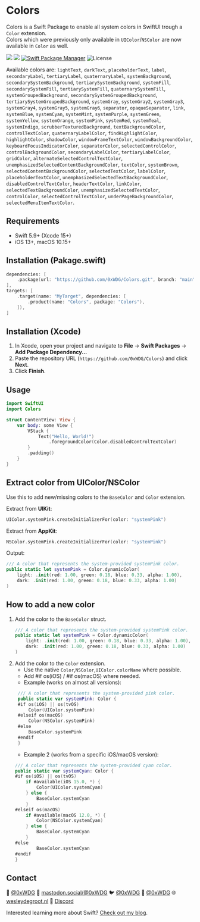# Colors

Colors is a Swift Package to enable all system colors in SwiftUI trough a `Color` extension.  
Colors which were previously only available in `UIColor`/`NSColor` are now available in `Color` as well.

[![](https://img.shields.io/endpoint?url=https%3A%2F%2Fswiftpackageindex.com%2Fapi%2Fpackages%2F0xWDG%2FColors%2Fbadge%3Ftype%3Dplatforms)](https://swiftpackageindex.com/0xWDG/Colors)
[![](https://img.shields.io/endpoint?url=https%3A%2F%2Fswiftpackageindex.com%2Fapi%2Fpackages%2F0xWDG%2FColors%2Fbadge%3Ftype%3Dswift-versions)](https://swiftpackageindex.com/0xWDG/Colors)
[![Swift Package Manager](https://img.shields.io/badge/SPM-compatible-brightgreen.svg)](https://swift.org/package-manager)
![License](https://img.shields.io/github/license/0xWDG/Colors)

Available colors are: `lightText`, `darkText`, `placeholderText`, `label`, `secondaryLabel`, `tertiaryLabel`, `quaternaryLabel`, `systemBackground`, `secondarySystemBackground`, `tertiarySystemBackground`, `systemFill`, `secondarySystemFill`, `tertiarySystemFill`, `quaternarySystemFill`, `systemGroupedBackground`, `secondarySystemGroupedBackground`, `tertiarySystemGroupedBackground`, `systemGray`, `systemGray2`, `systemGray3`, `systemGray4`, `systemGray5`, `systemGray6`, `separator`, `opaqueSeparator`, `link`, `systemBlue`, `systemCyan`, `systemMint`, `systemPurple`, `systemGreen`, `systemYellow`, `systemOrange`, `systemPink`, `systemRed`, `systemTeal`, `systemIndigo`, `scrubberTexturedBackground`, `textBackgroundColor`, `controlTextColor`, `quaternaryLabelColor`, `findHighlightColor`, `highlightColor`, `shadowColor`, `windowFrameTextColor`, `windowBackgroundColor`, `keyboardFocusIndicatorColor`, `separatorColor`, `selectedControlColor`, `controlBackgroundColor`, `secondaryLabelColor`, `tertiaryLabelColor`, `gridColor`, `alternateSelectedControlTextColor`, `unemphasizedSelectedContentBackgroundColor`, `textColor`, `systemBrown`, `selectedContentBackgroundColor`, `selectedTextColor`, `labelColor`, `placeholderTextColor`, `unemphasizedSelectedTextBackgroundColor`, `disabledControlTextColor`, `headerTextColor`, `linkColor`, `selectedTextBackgroundColor`, `unemphasizedSelectedTextColor`, `controlColor`, `selectedControlTextColor`, `underPageBackgroundColor`, `selectedMenuItemTextColor`.

## Requirements

- Swift 5.9+ (Xcode 15+)
- iOS 13+, macOS 10.15+

## Installation (Pakage.swift)

```swift
dependencies: [
    .package(url: "https://github.com/0xWDG/Colors.git", branch: "main"),
],
targets: [
    .target(name: "MyTarget", dependencies: [
        .product(name: "Colors", package: "Colors"),
    ]),
]
```

## Installation (Xcode)

1. In Xcode, open your project and navigate to **File** → **Swift Packages** → **Add Package Dependency...**
2. Paste the repository URL (`https://github.com/0xWDG/Colors`) and click **Next**.
3. Click **Finish**.

## Usage

```swift
import SwiftUI
import Colors

struct ContentView: View {
    var body: some View {
        VStack {
            Text("Hello, World!")
                .foregroundColor(Color.disabledControlTextColor)
        }
        .padding()
    }
}
```

## Extract color from UIColor/NSColor

Use this to add new/missing colors to the `BaseColor` and `Color` extension.

Extract from **UIKit**:
```swift
UIColor.systemPink.createInitializerFor(color: "systemPink")
```

Extract from **AppKit**:
```swift
NSColor.systemPink.createInitializerFor(color: "systemPink")
```

Output:
```swift
/// A color that represents the system-provided systemPink color.
public static let systemPink = Color.dynamicColor(
    light: .init(red: 1.00, green: 0.18, blue: 0.33, alpha: 1.00),
    dark: .init(red: 1.00, green: 0.18, blue: 0.33, alpha: 1.00)
)
```

## How to add a new color

1. Add the color to the `BaseColor` struct.
    ```swift
    /// A color that represents the system-provided systemPink color.
    public static let systemPink = Color.dynamicColor(
        light: .init(red: 1.00, green: 0.18, blue: 0.33, alpha: 1.00),
        dark: .init(red: 1.00, green: 0.18, blue: 0.33, alpha: 1.00)
    )
    ```
2. Add the color to the `Color` extension.
   - Use the native `Color`,`NSColor`,`UIColor.colorName` where possible.
   - Add #if os(iOS) / #if os(macOS) where needed.
   - Example (works on almost all versions):
   ```swift
    /// A color that represents the system-provided pink color.
    public static var systemPink: Color {
    #if os(iOS) || os(tvOS)
        Color(UIColor.systemPink)
    #elseif os(macOS)
        Color(NSColor.systemPink)
    #else
        BaseColor.systemPink
    #endif
    }
    ```
    - Example 2 (works from a specific iOS/macOS version):
    ```swift
    /// A color that represents the system-provided cyan color.
    public static var systemCyan: Color {
    #if os(iOS) || os(tvOS)
        if #available(iOS 15.0, *) {
            Color(UIColor.systemCyan)
        } else {
            BaseColor.systemCyan
        }
    #elseif os(macOS)
        if #available(macOS 12.0, *) {
            Color(NSColor.systemCyan)
        } else {
            BaseColor.systemCyan
        }
    #else
            BaseColor.systemCyan
    #endif
    }
    ```

## Contact

🦋 [@0xWDG](https://bsky.app/profile/0xWDG.bsky.social)
🐘 [mastodon.social/@0xWDG](https://mastodon.social/@0xWDG)
🐦 [@0xWDG](https://x.com/0xWDG)
🧵 [@0xWDG](https://www.threads.net/@0xWDG)
🌐 [wesleydegroot.nl](https://wesleydegroot.nl)
🤖 [Discord](https://discordapp.com/users/918438083861573692)

Interested learning more about Swift? [Check out my blog](https://wesleydegroot.nl/blog/).
